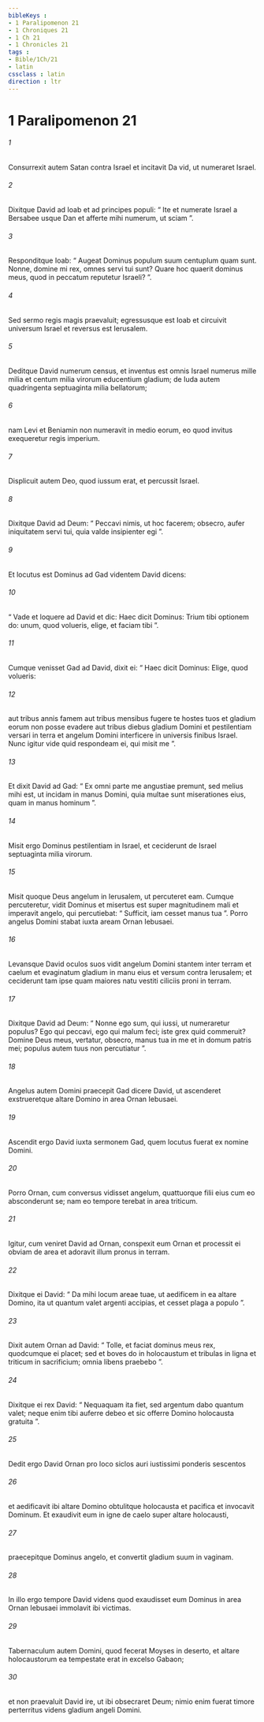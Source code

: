 ```yaml
---
bibleKeys : 
- 1 Paralipomenon 21
- 1 Chroniques 21
- 1 Ch 21
- 1 Chronicles 21
tags : 
- Bible/1Ch/21
- latin
cssclass : latin
direction : ltr
---
```


# 1 Paralipomenon 21

###### 1
Consurrexit autem Satan contra Israel et incitavit Da vid, ut numeraret Israel. 
###### 2
Dixitque David ad Ioab et ad principes populi: “ Ite et numerate Israel a Bersabee usque Dan et afferte mihi numerum, ut sciam ”. 
###### 3
Responditque Ioab: “ Augeat Dominus populum suum centuplum quam sunt. Nonne, domine mi rex, omnes servi tui sunt? Quare hoc quaerit dominus meus, quod in peccatum reputetur Israeli? ”. 
###### 4
Sed sermo regis magis praevaluit; egressusque est Ioab et circuivit universum Israel et reversus est Ierusalem.
###### 5
Deditque David numerum census, et inventus est omnis Israel numerus mille milia et centum milia virorum educentium gladium; de Iuda autem quadringenta septuaginta milia bellatorum; 
###### 6
nam Levi et Beniamin non numeravit in medio eorum, eo quod invitus exequeretur regis imperium. 
###### 7
Displicuit autem Deo, quod iussum erat, et percussit Israel.
###### 8
Dixitque David ad Deum: “ Peccavi nimis, ut hoc facerem; obsecro, aufer iniquitatem servi tui, quia valde insipienter egi ”. 
###### 9
Et locutus est Dominus ad Gad videntem David dicens: 
###### 10
“ Vade et loquere ad David et dic: Haec dicit Dominus: Trium tibi optionem do: unum, quod volueris, elige, et faciam tibi ”. 
###### 11
Cumque venisset Gad ad David, dixit ei: “ Haec dicit Dominus: Elige, quod volueris: 
###### 12
aut tribus annis famem aut tribus mensibus fugere te hostes tuos et gladium eorum non posse evadere aut tribus diebus gladium Domini et pestilentiam versari in terra et angelum Domini interficere in universis finibus Israel. Nunc igitur vide quid respondeam ei, qui misit me ”.
###### 13
Et dixit David ad Gad: “ Ex omni parte me angustiae premunt, sed melius mihi est, ut incidam in manus Domini, quia multae sunt miserationes eius, quam in manus hominum ”.
###### 14
Misit ergo Dominus pestilentiam in Israel, et ceciderunt de Israel septuaginta milia virorum. 
###### 15
Misit quoque Deus angelum in Ierusalem, ut percuteret eam. Cumque percuteretur, vidit Dominus et misertus est super magnitudinem mali et imperavit angelo, qui percutiebat: “ Sufficit, iam cesset manus tua ”. Porro angelus Domini stabat iuxta aream Ornan Iebusaei. 
###### 16
Levansque David oculos suos vidit angelum Domini stantem inter terram et caelum et evaginatum gladium in manu eius et versum contra Ierusalem; et ceciderunt tam ipse quam maiores natu vestiti ciliciis proni in terram. 
###### 17
Dixitque David ad Deum: “ Nonne ego sum, qui iussi, ut numeraretur populus? Ego qui peccavi, ego qui malum feci; iste grex quid commeruit? Domine Deus meus, vertatur, obsecro, manus tua in me et in domum patris mei; populus autem tuus non percutiatur ”. 
###### 18
Angelus autem Domini praecepit Gad dicere David, ut ascenderet exstrueretque altare Domino in area Ornan Iebusaei. 
###### 19
Ascendit ergo David iuxta sermonem Gad, quem locutus fuerat ex nomine Domini. 
###### 20
Porro Ornan, cum conversus vidisset angelum, quattuorque filii eius cum eo absconderunt se; nam eo tempore terebat in area triticum. 
###### 21
Igitur, cum veniret David ad Ornan, conspexit eum Ornan et processit ei obviam de area et adoravit illum pronus in terram. 
###### 22
Dixitque ei David: “ Da mihi locum areae tuae, ut aedificem in ea altare Domino, ita ut quantum valet argenti accipias, et cesset plaga a populo ”. 
###### 23
Dixit autem Ornan ad David: “ Tolle, et faciat dominus meus rex, quodcumque ei placet; sed et boves do in holocaustum et tribulas in ligna et triticum in sacrificium; omnia libens praebebo ”. 
###### 24
Dixitque ei rex David: “ Nequaquam ita fiet, sed argentum dabo quantum valet; neque enim tibi auferre debeo et sic offerre Domino holocausta gratuita ”.
###### 25
Dedit ergo David Ornan pro loco siclos auri iustissimi ponderis sescentos 
###### 26
et aedificavit ibi altare Domino obtulitque holocausta et pacifica et invocavit Dominum. Et exaudivit eum in igne de caelo super altare holocausti, 
###### 27
praecepitque Dominus angelo, et convertit gladium suum in vaginam.
###### 28
In illo ergo tempore David videns quod exaudisset eum Dominus in area Ornan Iebusaei immolavit ibi victimas. 
###### 29
Tabernaculum autem Domini, quod fecerat Moyses in deserto, et altare holocaustorum ea tempestate erat in excelso Gabaon; 
###### 30
et non praevaluit David ire, ut ibi obsecraret Deum; nimio enim fuerat timore perterritus videns gladium angeli Domini.
